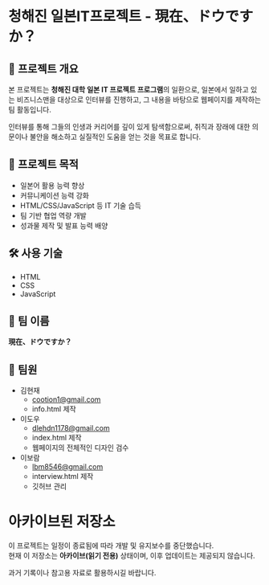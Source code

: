 # 청해진 일본IT프로젝트 - 現在、ドウですか？

## 📌 프로젝트 개요

본 프로젝트는 **청해진 대학 일본 IT 프로젝트 프로그램**의 일환으로, 일본에서 일하고 있는 비즈니스맨을 대상으로 인터뷰를 진행하고, 그 내용을 바탕으로 웹페이지를 제작하는 팀 활동입니다.

인터뷰를 통해 그들의 인생과 커리어를 깊이 있게 탐색함으로써, 취직과 장래에 대한 의문이나 불안을 해소하고 실질적인 도움을 얻는 것을 목표로 합니다.

## 🎯 프로젝트 목적

- 일본어 활용 능력 향상
- 커뮤니케이션 능력 강화
- HTML/CSS/JavaScript 등 IT 기술 습득
- 팀 기반 협업 역량 개발
- 성과물 제작 및 발표 능력 배양

## 🛠️ 사용 기술

- HTML
- CSS
- JavaScript

## 🧩 팀 이름

**現在、ドウですか？**

## 👥 팀원

- 김현재
  - cootion1@gmail.com
  - info.html 제작
- 이도우
  - dlehdn1178@gmail.com
  - index.html 제작
  - 웹페이지의 전체적인 디자인 검수
- 이보람
  - lbm8546@gmail.com
  - interview.html 제작
  - 깃허브 관리
  
# 아카이브된 저장소

이 프로젝트는 일정이 종료됨에 따라 개발 및 유지보수를 중단했습니다.  
현재 이 저장소는 **아카이브(읽기 전용)** 상태이며, 이후 업데이트는 제공되지 않습니다.

과거 기록이나 참고용 자료로 활용하시길 바랍니다.
